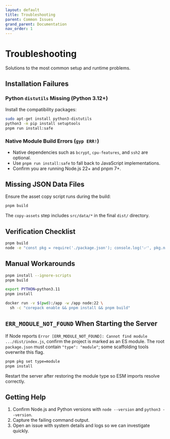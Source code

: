 ```yaml
---
layout: default
title: Troubleshooting
parent: Common Issues
grand_parent: Documentation
nav_order: 1
---
```


# Troubleshooting

Solutions to the most common setup and runtime problems.

## Installation Failures

### Python `distutils` Missing (Python 3.12+)

Install the compatibility packages:

```bash
sudo apt-get install python3-distutils
python3 -m pip install setuptools
pnpm run install:safe
```

### Native Module Build Errors (`gyp ERR!`)

- Native dependencies such as `bcrypt`, `cpu-features`, and `ssh2` are optional.
- Use `pnpm run install:safe` to fall back to JavaScript implementations.
- Confirm you are running Node.js 22+ and pnpm 7+.

## Missing JSON Data Files

Ensure the asset copy script runs during the build:

```bash
pnpm build
```

The `copy-assets` step includes `src/data/*` in the final `dist/` directory.

## Verification Checklist

```bash
pnpm build
node -e "const pkg = require('./package.json'); console.log('✅', pkg.name, pkg.version);"
```

## Manual Workarounds

```bash
pnpm install --ignore-scripts
pnpm build

export PYTHON=python3.11
pnpm install

docker run -v $(pwd):/app -w /app node:22 \
  sh -c "corepack enable && pnpm install && pnpm build"
```

## `ERR_MODULE_NOT_FOUND` When Starting the Server

If Node reports `Error [ERR_MODULE_NOT_FOUND]: Cannot find module .../dist/index.js`, confirm the project is marked as an ES module. The root `package.json` must contain `"type": "module"`; some scaffolding tools overwrite this flag.

```bash
pnpm pkg set type=module
pnpm install
```

Restart the server after restoring the module type so ESM imports resolve correctly.

## Getting Help

1. Confirm Node.js and Python versions with `node --version` and `python3 --version`.
2. Capture the failing command output.
3. Open an issue with system details and logs so we can investigate quickly.
